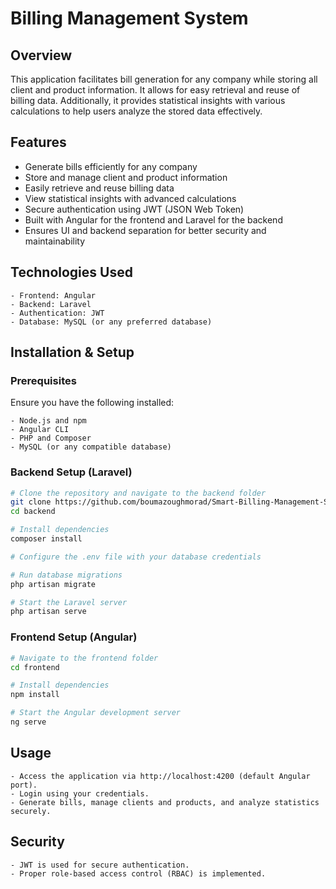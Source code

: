 # Billing Management System

## Overview
This application facilitates bill generation for any company while storing all client and product information. It allows for easy retrieval and reuse of billing data. Additionally, it provides statistical insights with various calculations to help users analyze the stored data effectively.

## Features
- Generate bills efficiently for any company
- Store and manage client and product information
- Easily retrieve and reuse billing data
- View statistical insights with advanced calculations
- Secure authentication using JWT (JSON Web Token)
- Built with Angular for the frontend and Laravel for the backend
- Ensures UI and backend separation for better security and maintainability

## Technologies Used
```plaintext
- Frontend: Angular
- Backend: Laravel
- Authentication: JWT
- Database: MySQL (or any preferred database)
```

## Installation & Setup
### Prerequisites
Ensure you have the following installed:
```plaintext
- Node.js and npm
- Angular CLI
- PHP and Composer
- MySQL (or any compatible database)
```

### Backend Setup (Laravel)
```sh
# Clone the repository and navigate to the backend folder
git clone https://github.com/boumazoughmorad/Smart-Billing-Management-System.git
cd backend

# Install dependencies
composer install

# Configure the .env file with your database credentials

# Run database migrations
php artisan migrate

# Start the Laravel server
php artisan serve
```

### Frontend Setup (Angular)
```sh
# Navigate to the frontend folder
cd frontend

# Install dependencies
npm install

# Start the Angular development server
ng serve
```

## Usage
```plaintext
- Access the application via http://localhost:4200 (default Angular port).
- Login using your credentials.
- Generate bills, manage clients and products, and analyze statistics securely.
```

## Security
```plaintext
- JWT is used for secure authentication.
- Proper role-based access control (RBAC) is implemented.
```




